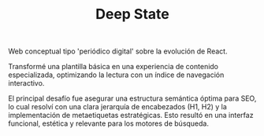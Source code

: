 <br>

<h1 align="center">Deep State</h1>

<br>

Web conceptual tipo 'periódico digital' sobre la evolución de React.

Transformé una plantilla básica en una experiencia de contenido especializada, optimizando la lectura con un índice de navegación interactivo.

El principal desafío fue asegurar una estructura semántica óptima para SEO, lo cual resolví con una clara jerarquía de encabezados (H1, H2) y la implementación de metaetiquetas estratégicas. Esto resultó en una interfaz funcional, estética y relevante para los motores de búsqueda.

<br>
